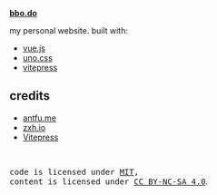 **[bbo.do](https://bbo.do)**

my personal website. built with:

- [vue.js](https://vuejs.org/)
- [uno.css](https://unocss.dev/)
- [vitepress](https://vitepress.vuejs.org/)

## credits

- [antfu.me](https://antfu.me/)
- [zxh.io](https://zxh.io/)
- [Vitepress](https://vitepress.vuejs.org/)

<br>

<samp>code is licensed under <a href='./LICENSE'>MIT</a>,<br> content is licensed under <a href='https://creativecommons.org/licenses/by-nc-sa/4.0/'>CC BY-NC-SA 4.0</a></samp>.
